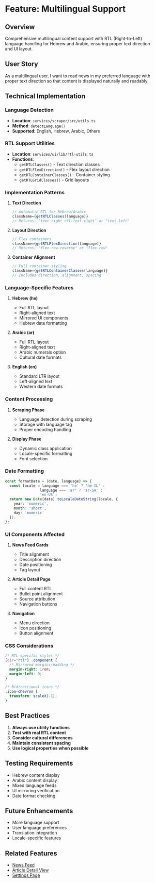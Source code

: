 # Feature: Multilingual Support

## Overview
Comprehensive multilingual content support with RTL (Right-to-Left) language handling for Hebrew and Arabic, ensuring proper text direction and UI layout.

## User Story
As a multilingual user, I want to read news in my preferred language with proper text direction so that content is displayed naturally and readably.

## Technical Implementation

### Language Detection
- **Location**: `services/scraper/src/utils.ts`
- **Method**: `detectLanguage()`
- **Supported**: English, Hebrew, Arabic, Others

### RTL Support Utilities
- **Location**: `services/ui/lib/rtl-utils.ts`
- **Functions**:
  - `getRTLClasses()` - Text direction classes
  - `getRTLFlexDirection()` - Flex layout direction
  - `getRTLContainerClasses()` - Container styling
  - `getRTLGridClasses()` - Grid layouts

### Implementation Patterns

1. **Text Direction**
   ```typescript
   // Automatic RTL for Hebrew/Arabic
   className={getRTLClasses(language)}
   // Returns: "text-right rtl:text-right" or "text-left"
   ```

2. **Layout Direction**
   ```typescript
   // Flex containers
   className={getRTLFlexDirection(language)}
   // Returns: "flex-row-reverse" or "flex-row"
   ```

3. **Container Alignment**
   ```typescript
   // Full container styling
   className={getRTLContainerClasses(language)}
   // Includes direction, alignment, spacing
   ```

### Language-Specific Features

1. **Hebrew (he)**
   - Full RTL layout
   - Right-aligned text
   - Mirrored UI components
   - Hebrew date formatting

2. **Arabic (ar)**
   - Full RTL layout
   - Right-aligned text
   - Arabic numerals option
   - Cultural date formats

3. **English (en)**
   - Standard LTR layout
   - Left-aligned text
   - Western date formats

### Content Processing
1. **Scraping Phase**
   - Language detection during scraping
   - Storage with language tag
   - Proper encoding handling

2. **Display Phase**
   - Dynamic class application
   - Locale-specific formatting
   - Font selection

### Date Formatting
```typescript
const formatDate = (date, language) => {
  const locale = language === 'he' ? 'he-IL' : 
                language === 'ar' ? 'ar-SA' : 
                'en-US';
  return new Date(date).toLocaleDateString(locale, {
    year: 'numeric',
    month: 'short',
    day: 'numeric'
  });
};
```

### UI Components Affected

1. **News Feed Cards**
   - Title alignment
   - Description direction
   - Date positioning
   - Tag layout

2. **Article Detail Page**
   - Full content RTL
   - Bullet point alignment
   - Source attribution
   - Navigation buttons

3. **Navigation**
   - Menu direction
   - Icon positioning
   - Button alignment

### CSS Considerations
```css
/* RTL-specific styles */
[dir="rtl"] .component {
  /* Mirrored margins/padding */
  margin-right: 1rem;
  margin-left: 0;
}

/* Bidirectional icons */
.icon-chevron {
  transform: scaleX(-1);
}
```

## Best Practices
1. **Always use utility functions**
2. **Test with real RTL content**
3. **Consider cultural differences**
4. **Maintain consistent spacing**
5. **Use logical properties when possible**

## Testing Requirements
- Hebrew content display
- Arabic content display
- Mixed language feeds
- UI mirroring verification
- Date format checking

## Future Enhancements
- More language support
- User language preferences
- Translation integration
- Locale-specific features

## Related Features
- [News Feed](./01-news-feed.md)
- [Article Detail View](./02-article-detail.md)
- [Settings Page](./07-settings-page.md) 
